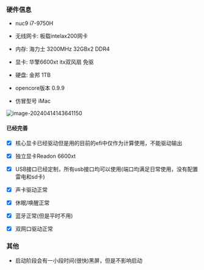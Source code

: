   ### 硬件信息
- nuc9 i7-9750H
- 无线网卡: 板载intelax200网卡
- 内存: 海力士 3200MHz 32GBx2 DDR4
- 显卡: 华擎6600xt itx双风扇 免驱
- 硬盘: 金邦 1TB

- opencore版本 0.9.9
- 仿冒型号 iMac

![image-20240414143641150](https://cdn.jsdelivr.net/gh/javasopp/picture/202404141436175.png)

#### 已经完善

* [x] 核心显卡已经驱动但是用的目前的efi中仅作为计算使用，不能驱动输出

* [x] 独立显卡Readon 6600xt
* [x] USB接口已经定制，所有usb接口均可以使用(端口均满足日常使用，没有配置雷电和sd卡)

* [x] 声卡驱动正常
* [x] 休眠/唤醒正常
* [x] 蓝牙正常(但是平时不用)

* [x] 双网口驱动正常

### 其他

- 启动阶段会有一小段时间(很快)黑屏，但是不影响启动
